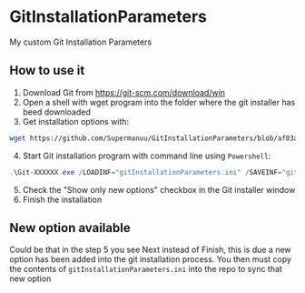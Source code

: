 # GitInstallationParameters
My custom Git Installation Parameters

## How to use it

1. Download Git from https://git-scm.com/download/win
2. Open a shell with wget program into the folder where the git installer has beed downloaded
3. Get installation options with:
```bash
wget https://github.com/Supermanuu/GitInstallationParameters/blob/af03a18851e1bf4ae361934c3f9245ec66a06645/gitInstallationParameters.ini
```
4. Start Git installation program with command line using `Powershell`:
```powershell
.\Git-XXXXXX.exe /LOADINF="gitInstallationParameters.ini" /SAVEINF="gitInstallationParameters.ini"
```
5. Check the "Show only new options" checkbox in the Git installer window
6. Finish the installation

## New option available

Could be that in the step 5 you see Next instead of Finish, this is due a new option has been added into the git installation process. You then must copy the contents of 
`gitInstallationParameters.ini` into the repo to sync that new option
